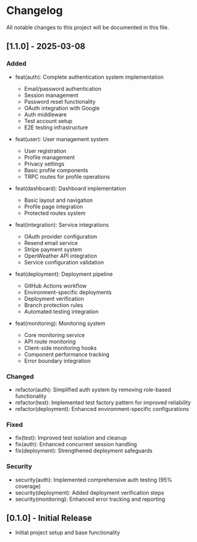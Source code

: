 # Changelog

All notable changes to this project will be documented in this file.

## [1.1.0] - 2025-03-08

### Added
- feat(auth): Complete authentication system implementation
  - Email/password authentication
  - Session management
  - Password reset functionality
  - OAuth integration with Google
  - Auth middleware
  - Test account setup
  - E2E testing infrastructure

- feat(user): User management system
  - User registration
  - Profile management
  - Privacy settings
  - Basic profile components
  - TRPC routes for profile operations

- feat(dashboard): Dashboard implementation
  - Basic layout and navigation
  - Profile page integration
  - Protected routes system

- feat(integration): Service integrations
  - OAuth provider configuration
  - Resend email service
  - Stripe payment system
  - OpenWeather API integration
  - Service configuration validation

- feat(deployment): Deployment pipeline
  - GitHub Actions workflow
  - Environment-specific deployments
  - Deployment verification
  - Branch protection rules
  - Automated testing integration

- feat(monitoring): Monitoring system
  - Core monitoring service
  - API route monitoring
  - Client-side monitoring hooks
  - Component performance tracking
  - Error boundary integration

### Changed
- refactor(auth): Simplified auth system by removing role-based functionality
- refactor(test): Implemented test factory pattern for improved reliability
- refactor(deployment): Enhanced environment-specific configurations

### Fixed
- fix(test): Improved test isolation and cleanup
- fix(auth): Enhanced concurrent session handling
- fix(deployment): Strengthened deployment safeguards

### Security
- security(auth): Implemented comprehensive auth testing (95% coverage)
- security(deployment): Added deployment verification steps
- security(monitoring): Enhanced error tracking and reporting

## [0.1.0] - Initial Release
- Initial project setup and base functionality